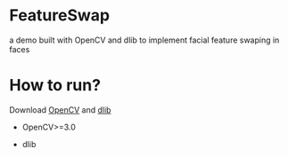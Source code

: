 # FeatureSwap
a demo built with OpenCV and dlib to implement facial feature swaping in faces


# How to run?

Download [OpenCV](http://opencv.org/downloads.html) and [dlib](http://dlib.net/)

- OpenCV>=3.0

- dlib
